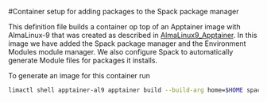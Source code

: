 #Container setup for adding packages to the Spack package manager

This definition file builds a container op top of an Apptainer image with
AlmaLinux-9 that was created as described in [AlmaLinux9_Apptainer](../AlmaLinux9_Apptainer).
In this image we have added the Spack package manager and the Environment Modules 
module manager. We also configure Spack to automatically generate Module files
for packages it installs.

To generate an image for this container run
```bash
limactl shell apptainer-al9 apptainer build --build-arg home=$HOME spack_add_packages.sif ./Apptainer
```
